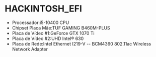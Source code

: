 # HACKINTOSH_EFI


- Processador:i5-10400 CPU 
- Chipset Placa Mãe:TUF GAMING B460M-PLUS
- Placa de Vídeo #1:GeForce GTX 1070 Ti
- Placa de Vídeo #2:UHD Intel® 630
- Placa de Rede:Intel Ethernet I219-V
-- BCM4360 802.11ac Wireless Network Adapter



